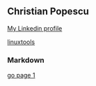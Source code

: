 ## Christian Popescu


[My Linkedin profile](https://www.linkedin.com/in/christian-popescu-6766873/)

[linuxtools](LinuxAndTools.html)



### Markdown
[go page 1](page1.html) 





